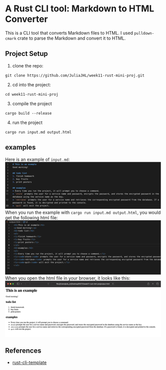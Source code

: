 # A Rust CLI tool: Markdown to HTML Converter 
This is a CLI tool that converts Markdown files to HTML. I used `pulldown-cmark` crate to parse the Markdown and convert it to HTML.

## Project Setup
1. clone the repo:
```
git clone https://github.com/JuliaJHL/week11-rust-mini-proj.git
```
2. cd into the project:
```
cd week11-rust-mini-proj
```
3. compile the project
```
cargo build --release
```
4. run the project
```
cargo run input.md output.html
```

## examples
Here is an example of `input.md`:
![input](https://github.com/JuliaJHL/imgs_readme/blob/main/rustmini/week11input.png)
When you run the example with `cargo run input.md output.html`, you would get the following html file:
![output](https://github.com/JuliaJHL/imgs_readme/blob/main/rustmini/week11output.png)
When you open the html file in your browser, it looks like this:
![page](https://github.com/JuliaJHL/imgs_readme/blob/main/rustmini/week11page.png)


## References

* [rust-cli-template](https://github.com/kbknapp/rust-cli-template)
